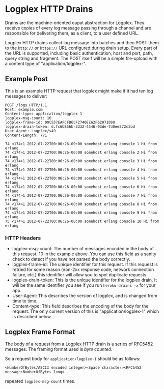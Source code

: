 # Logplex HTTP Drains

Drains are the machine-oriented ouput abstraction for Logplex. They receive copies of every log message passing through a channel and are responsible for delivering them, as a client, to a user defined URL.

Logplex HTTP drains collect log message into batches and then POST them to the `http://` or `https://` URL configured during drain setup. Every part of the URL is supported, including basic authentication, host and port, path, query string and fragment. The POST itself will be a simple file-upload with a content type of "application/logplex-<FormatVersion>".

## Example Post

This is an example HTTP request that logplex might make if it had ten log messages to deliver:

    POST /logs HTTP/1.1
    Host: example.com
    Content-type: application/logplex-1
    logplex-msg-count: 10
    logplex-frame-id: 09C557EAFCFB6CF2740EE62F62971098
    logplex-drain-token: d.fc6b856b-3332-4546-93de-7d0ee272c3bd
    User-Agent: Logplex/v49
    Content-Length: 771
    
    74 <174>1 2012-07-22T00:06:26-00:00 somehost erlang console 1 Hi from erlang
    74 <174>1 2012-07-22T00:06:26-00:00 somehost erlang console 2 Hi from erlang
    74 <174>1 2012-07-22T00:06:26-00:00 somehost erlang console 3 Hi from erlang
    74 <174>1 2012-07-22T00:06:26-00:00 somehost erlang console 4 Hi from erlang
    74 <174>1 2012-07-22T00:06:26-00:00 somehost erlang console 5 Hi from erlang
    74 <174>1 2012-07-22T00:06:26-00:00 somehost erlang console 6 Hi from erlang
    74 <174>1 2012-07-22T00:06:26-00:00 somehost erlang console 7 Hi from erlang
    74 <174>1 2012-07-22T00:06:26-00:00 somehost erlang console 8 Hi from erlang
    74 <174>1 2012-07-22T00:06:26-00:00 somehost erlang console 9 Hi from erlang
    75 <174>1 2012-07-22T00:06:26-00:00 somehost erlang console 10 Hi from erlang
        
    
### HTTP Headers

* logplex-msg-count: The number of messages encoded in the body of this request. 10 in the example above. You can use this field as a sanity check to detect if you have not parsed the body correctly.
* logplex-frame-id: The unique identifier for this request. If this request is retried for some reason (non-2xx response code, network connection failure, etc.) this identifier will allow you to spot duplicate requests.
* logplex-drain-token: This is the unique identifier for the logplex drain. It will be the same identifier you see if you run `heroku drains -x` for your app.
* User-Agent: This describes the version of logplex, and is changed from time to time. 
* Content-type: This field describes the encoding of the body for the request. The only current version of this is "application/logplex-1" which is described below.

## Logplex Frame Format

The body of a request from a Logplex HTTP drain is a series of [RFC5452](https://tools.ietf.org/html/rfc5424) messages. The framing format used is *byte counted*.

So a request body for `application/logplex-1` should be as follows:

    <NumberOfBytes/ASCII encoded integer><Space character><RFC5452 message:NumberOfBytes long>

repeated `logplex-msg-count` times.
